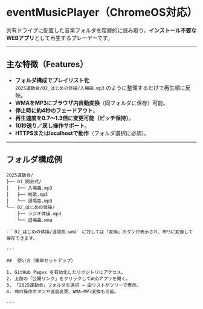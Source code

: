 # eventMusicPlayer（ChromeOS対応）

共有ドライブに配置した音楽フォルダを階層的に読み取り、**インストール不要なWEBアプリ**として再生するプレーヤーです。


---

##  主な特徴（Features）

- **フォルダ構成でプレイリスト化**  
  `2025運動会/02_はじめの体操/入場曲.mp3` のように整理するだけで再生順に反映。
- **WMAをMP3にブラウザ内自動変換**（同フォルダに保存）可能。
- **停止時に約4秒のフェードアウト**。
- **再生速度を0.7〜1.3倍に変更可能（ピッチ保持）**。
- **10秒送り／戻し操作サポート**。
- **HTTPSまたはlocalhostで動作**（フォルダ選択に必須）。

---

## フォルダ構成例

```text
2025運動会/
├── 01_開会式/
│   ├── 入場曲.mp3
│   ├── 校歌.mp3
│   └── 退場曲.mp3
└── 02_はじめの体操/
    ├── ラジオ体操.mp3
    └── 退場曲.wma

- `02_はじめの体操/退場曲.wma` に対しては「変換」ボタンが表示され、MP3に変換して保存できます。

---

##  使い方（簡単セットアップ）

1. GitHub Pages を有効化したリポジトリにアクセス。
2. 上部の「公開リンク」をクリックしてWebアプリを開く。
3. 「2025運動会」フォルダを選択 → 曲リストがツリーで表示。
4. 曲の操作ボタンや速度変更、WMA→MP3変換も可能。

---

